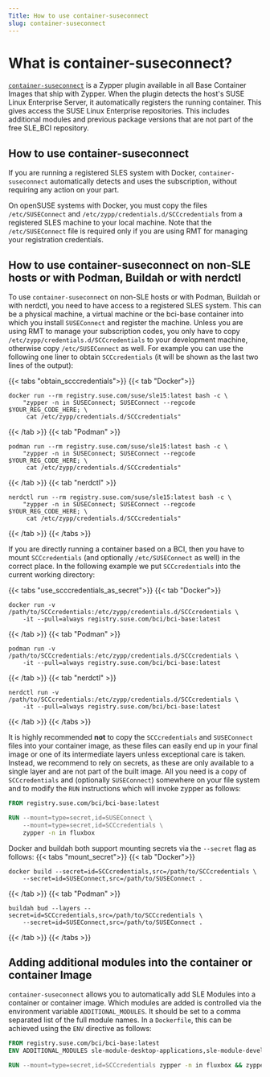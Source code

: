 ```yaml
---
Title: How to use container-suseconnect
slug: container-suseconnect
---
```


# What is container-suseconnect?

[`container-suseconnect`](https://github.com/SUSE/container-suseconnect) is a
Zypper plugin available in all Base Container Images that ship with Zypper. When
the plugin detects the host's SUSE Linux Enterprise Server, it automatically
registers the running container. This gives access the SUSE Linux
Enterprise repositories. This includes additional modules and previous package
versions that are not part of the free SLE_BCI repository.

## How to use container-suseconnect

If you are running a registered SLES system with Docker, `container-suseconnect`
automatically detects and uses the subscription, without requiring any action on
your part.

On openSUSE systems with Docker, you must copy the files `/etc/SUSEConnect` and
`/etc/zypp/credentials.d/SCCcredentials` from a registered SLES machine to your
local machine. Note that the `/etc/SUSEConnect` file is required only if you are
using RMT for managing your registration credentials.

## How to use container-suseconnect on non-SLE hosts or with Podman, Buildah or with nerdctl

To use `container-suseconnect` on non-SLE hosts or with Podman, Buildah or
with nerdctl, you need to have access to a registered SLES system. This can be a
physical machine, a virtual machine or the bci-base container into which you
install `SUSEConnect` and register the machine. Unless you are using RMT to
manage your subscription codes, you only have to copy
`/etc/zypp/credentials.d/SCCcredentials` to your development machine, otherwise
copy `/etc/SUSEConnect` as well. For example you can use the following one liner
to obtain `SCCcredentials` (it will be shown as the last two lines of the
output):

{{< tabs "obtain_scccredentials">}}
{{< tab "Docker">}}
```Shell
docker run --rm registry.suse.com/suse/sle15:latest bash -c \
    "zypper -n in SUSEConnect; SUSEConnect --regcode $YOUR_REG_CODE_HERE; \
     cat /etc/zypp/credentials.d/SCCcredentials"
```
{{< /tab >}}
{{< tab "Podman" >}}
```Shell
podman run --rm registry.suse.com/suse/sle15:latest bash -c \
    "zypper -n in SUSEConnect; SUSEConnect --regcode $YOUR_REG_CODE_HERE; \
     cat /etc/zypp/credentials.d/SCCcredentials"
```
{{< /tab >}}
{{< tab "nerdctl" >}}
```Shell
nerdctl run --rm registry.suse.com/suse/sle15:latest bash -c \
    "zypper -n in SUSEConnect; SUSEConnect --regcode $YOUR_REG_CODE_HERE; \
     cat /etc/zypp/credentials.d/SCCcredentials"
```
{{< /tab >}}
{{< /tabs >}}

If you are directly running a container based on a BCI, then you have to mount
`SCCcredentials` (and optionally `/etc/SUSEConnect` as well) in the correct
place. In the following example we put `SCCcredentials` into the current working
directory:

{{< tabs "use_scccredentials_as_secret">}}
{{< tab "Docker">}}
```Shell
docker run -v /path/to/SCCcredentials:/etc/zypp/credentials.d/SCCcredentials \
    -it --pull=always registry.suse.com/bci/bci-base:latest
```
{{< /tab >}}
{{< tab "Podman" >}}
```Shell
podman run -v /path/to/SCCcredentials:/etc/zypp/credentials.d/SCCcredentials \
    -it --pull=always registry.suse.com/bci/bci-base:latest
```
{{< /tab >}}
{{< tab "nerdctl" >}}
```Shell
nerdctl run -v /path/to/SCCcredentials:/etc/zypp/credentials.d/SCCcredentials \
    -it --pull=always registry.suse.com/bci/bci-base:latest
```
{{< /tab >}}
{{< /tabs >}}

It is highly recommended **not** to copy the `SCCcredentials` and `SUSEConnect`
files into your container image, as these files can easily end up in your final
image or one of its intermediate layers unless exceptional care is
taken. Instead, we recommend to rely on secrets, as these are only available to
a single layer and are not part of the built image. All you need is a copy of
`SCCcredentials` and (optionally `SUSEConnect`) somewhere on your file system
and to modify the `RUN` instructions which will invoke zypper as follows:

```Dockerfile
FROM registry.suse.com/bci/bci-base:latest

RUN --mount=type=secret,id=SUSEConnect \
    --mount=type=secret,id=SCCcredentials \
	zypper -n in fluxbox
```

Docker and buildah both support mounting secrets via the `--secret` flag as
follows:
{{< tabs "mount_secret">}}
{{< tab "Docker">}}
```Shell
docker build --secret=id=SCCcredentials,src=/path/to/SCCcredentials \
    --secret=id=SUSEConnect,src=/path/to/SUSEConnect .
```
{{< /tab >}}
{{< tab "Podman" >}}
```Shell
buildah bud --layers --secret=id=SCCcredentials,src=/path/to/SCCcredentials \
    --secret=id=SUSEConnect,src=/path/to/SUSEConnect .
```
{{< /tab >}}
{{< /tabs >}}


## Adding additional modules into the container or container Image

`container-suseconnect` allows you to automatically add SLE Modules into a
container or container image. Which modules are added is controlled via the
environment variable `ADDITIONAL_MODULES`. It should be set to a comma separated
list of the full module names. In a `Dockerfile`, this can be achieved using the
`ENV` directive as follows:

```Dockerfile
FROM registry.suse.com/bci/bci-base:latest
ENV ADDITIONAL_MODULES sle-module-desktop-applications,sle-module-development-tools

RUN --mount=type=secret,id=SCCcredentials zypper -n in fluxbox && zypper -n clean
```
